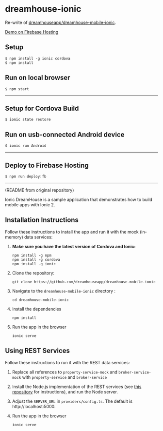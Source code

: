 # dreamhouse-ionic

Re-write of [dreamhouseapp/dreamhouse-mobile-ionic](https://github.com/dreamhouseapp/dreamhouse-mobile-ionic).

[Demo on Firebase Hosting](https://dreamhouse-5b969.firebaseapp.com/)

## Setup
```
$ npm install -g ionic cordova
$ npm install
```

## Run on local browser
```
$ npm start
```

---

## Setup for Cordova Build
```
$ ionic state restore
```

## Run on usb-connected Android device
```
$ ionic run Android
```

---

## Deploy to Firebase Hosting
```
$ npm run deploy:fb
```

---

(README from original repository)

Ionic DreamHouse is a sample application that demonstrates how to build mobile apps with Ionic 2. 

## Installation Instructions

Follow these instructions to install the app and run it with the mock (in-memory) data services:

1. **Make sure you have the latest version of Cordova and Ionic:**
    ```
    npm install -g npm
    npm install -g cordova
    npm install -g ionic
    ```

1. Clone the repository:
    ```
    git clone https://github.com/dreamhouseapp/dreamhouse-mobile-ionic
    ```

1. Navigate to the `dreamhouse-mobile-ionic` directory :
    ```
    cd dreamhouse-mobile-ionic
    ```

1. Install the dependencies
    ```
    npm install
    ```
  
1. Run the app in the browser
    ```
    ionic serve
    ```

## Using REST Services

Follow these instructions to run it with the REST data services:

1. Replace all references to `property-service-mock` and `broker-service-mock` with `property-service` and `broker-service`
 
1. Install the Node.js implementation of the REST services (see [this repository](https://github.com/dreamhouseapp/dreamhouse-rest-services) for instructions), and run the Node server.
 
1. Adjust the `SERVER_URL` in `providers/config.ts`. The default is http://localhost:5000.

1. Run the app in the browser
    ```
    ionic serve
    ```